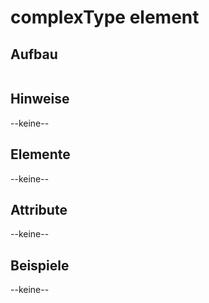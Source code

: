 # complexType element


## Aufbau
```xml

```

## Hinweise
--keine--

## Elemente
--keine--

## Attribute
--keine--

## Beispiele
--keine--

